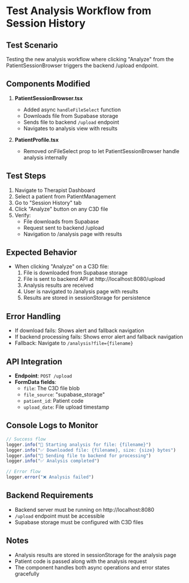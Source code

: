 # Test Analysis Workflow from Session History

## Test Scenario
Testing the new analysis workflow where clicking "Analyze" from the PatientSessionBrowser triggers the backend /upload endpoint.

## Components Modified
1. **PatientSessionBrowser.tsx**
   - Added async `handleFileSelect` function
   - Downloads file from Supabase storage
   - Sends file to backend `/upload` endpoint
   - Navigates to analysis view with results

2. **PatientProfile.tsx**
   - Removed onFileSelect prop to let PatientSessionBrowser handle analysis internally

## Test Steps
1. Navigate to Therapist Dashboard
2. Select a patient from PatientManagement
3. Go to "Session History" tab
4. Click "Analyze" button on any C3D file
5. Verify:
   - File downloads from Supabase
   - Request sent to backend /upload
   - Navigation to /analysis page with results

## Expected Behavior
- When clicking "Analyze" on a C3D file:
  1. File is downloaded from Supabase storage
  2. File is sent to backend API at http://localhost:8080/upload
  3. Analysis results are received
  4. User is navigated to /analysis page with results
  5. Results are stored in sessionStorage for persistence

## Error Handling
- If download fails: Shows alert and fallback navigation
- If backend processing fails: Shows error alert and fallback navigation
- Fallback: Navigate to `/analysis?file={filename}` 

## API Integration
- **Endpoint**: `POST /upload`
- **FormData fields**:
  - `file`: The C3D file blob
  - `file_source`: "supabase_storage"
  - `patient_id`: Patient code
  - `upload_date`: File upload timestamp

## Console Logs to Monitor
```javascript
// Success flow
logger.info("🚀 Starting analysis for file: {filename}")
logger.info("✅ Downloaded file: {filename}, size: {size} bytes")
logger.info("📡 Sending file to backend for processing")
logger.info("✅ Analysis completed")

// Error flow
logger.error("❌ Analysis failed")
```

## Backend Requirements
- Backend server must be running on http://localhost:8080
- `/upload` endpoint must be accessible
- Supabase storage must be configured with C3D files

## Notes
- Analysis results are stored in sessionStorage for the analysis page
- Patient code is passed along with the analysis request
- The component handles both async operations and error states gracefully
